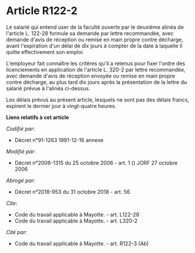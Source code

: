# Article R122-2

Le salarié qui entend user de la faculté ouverte par le deuxième alinéa de l'article L. 122-28 formule sa demande par lettre
recommandée, avec demande d'avis de réception ou remise en main propre contre décharge, avant l'expiration d'un délai de dix
jours à compter de la date à laquelle il quitte effectivement son emploi. 

L'employeur fait connaître les critères qu'il a retenus pour fixer l'ordre des licenciements en application de l'article L.
320-2 par lettre recommandée, avec demande d'avis de réception envoyée ou remise en main propre contre décharge, au plus tard
dix jours après la présentation de la lettre du salarié prévue à l'alinéa ci-dessus. 

Les délais prévus au présent article, lesquels ne sont pas des délais francs, expirent le dernier jour à vingt-quatre heures.

**Liens relatifs à cet article**

_Codifié par_:

  - Décret n°91-1263 1991-12-16 annexe

_Modifié par_:

  - Décret n°2006-1315 du 25 octobre 2006 - art. 1 () JORF 27 octobre 2006

_Abrogé par_:

  - Décret n°2018-953 du 31 octobre 2018 - art. 56

_Cite_:

  - Code du travail applicable à Mayotte. - art. L122-28
  - Code du travail applicable à Mayotte. - art. L320-2

_Cité par_:

  - Code du travail applicable à Mayotte. - art. R122-3 (Ab)
